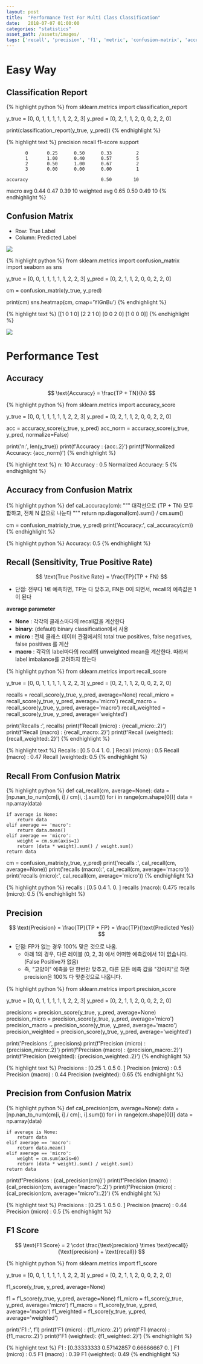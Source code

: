 ```yaml
---
layout: post
title:  "Performance Test For Multi Class Classification"
date:   2018-07-07 01:00:00
categories: "statistics"
asset_path: /assets/images/
tags: ['recall', 'precision', 'f1', 'metric', 'confusion-matrix', 'accuracy']
---
```



# Easy Way

## Classification Report


{% highlight python %}
from sklearn.metrics import classification_report

y_true = [0, 0, 1, 1, 1, 1, 1, 2, 2, 3]
y_pred = [0, 2, 1, 1, 2, 0, 0, 2, 2, 0]

print(classification_report(y_true, y_pred))
{% endhighlight %}


{% highlight text %}
              precision    recall  f1-score   support

           0       0.25      0.50      0.33         2
           1       1.00      0.40      0.57         5
           2       0.50      1.00      0.67         2
           3       0.00      0.00      0.00         1

    accuracy                           0.50        10
   macro avg       0.44      0.47      0.39        10
weighted avg       0.65      0.50      0.49        10
{% endhighlight %}

## Confusion Matrix

 - Row: True Label 
 - Column: Predicted Label

<img src="{{ page.asset_path }}performance-test-confusion-explained.jpg" class="img-responsive img-rounded img-fluid">


{% highlight python %}
from sklearn.metrics import confusion_matrix
import seaborn as sns

y_true = [0, 0, 1, 1, 1, 1, 1, 2, 2, 3]
y_pred = [0, 2, 1, 1, 2, 0, 0, 2, 2, 0]

cm = confusion_matrix(y_true, y_pred)

print(cm)
sns.heatmap(cm, cmap='YlGnBu')
{% endhighlight %}

{% highlight text %}
[[1 0 1 0]
 [2 2 1 0]
 [0 0 2 0]
 [1 0 0 0]]
 {% endhighlight %}
 
 <img src="{{ page.asset_path }}performance-test-confusion.png" class="img-responsive img-rounded img-fluid">
 
# Performance Test
## Accuracy

$$ \text{Accuracy} = \frac{TP + TN}{N} $$

{% highlight python %}
from sklearn.metrics import accuracy_score

y_true = [0, 0, 1, 1, 1, 1, 1, 2, 2, 3]
y_pred = [0, 2, 1, 1, 2, 0, 0, 2, 2, 0]

acc = accuracy_score(y_true, y_pred)
acc_norm = accuracy_score(y_true, y_pred, normalize=False)

print('n:', len(y_true))
print(f'Accuracy           : {acc:.2}')
print(f'Normalized Accuracy: {acc_norm}')
{% endhighlight %}

{% highlight text %}
n: 10
Accuracy           : 0.5
Normalized Accuracy: 5
{% endhighlight %}


## Accuracy from Confusion Matrix

{% highlight python %}
def cal_accuracy(cm):
    """
    대각선으로 (TP + TN) 모두 합하고, 전체 N 값으로 나눈다
    """
    return np.diagonal(cm).sum() / cm.sum()

cm = confusion_matrix(y_true, y_pred)
print('Accuracy:', cal_accuracy(cm))
{% endhighlight %}

{% highlight python %}
Accuracy: 0.5
{% endhighlight %}





## Recall (Sensitivity, True Positive Rate)

$$ \text{True Positive Rate} = \frac{TP}{TP + FN} $$

 - 단점: 전부다 1로 예측하면, TP는 다 맞추고, FN은 0이 되면서, recall의 예측값은 1이 된다


**average parameter**
  - **None**  : 각각의 클래스마다의 recall값을 계산한다
  - **binary**: (default) binary classification에서 사용 
  - **micro** : 전체 클래스 데이터 관점에서의 total true positives, false negatives, false positives 를 계산
  - **macro** : 각각의 label마다의 recall의 unweighted mean을 계산한다. 따라서 label imbalance를 고려하지 않는다
  
  
{% highlight python %}
from sklearn.metrics import recall_score

y_true = [0, 0, 1, 1, 1, 1, 1, 2, 2, 3]
y_pred = [0, 2, 1, 1, 2, 0, 0, 2, 2, 0]


recalls = recall_score(y_true, y_pred, average=None)
recall_micro = recall_score(y_true, y_pred, average='micro')
recall_macro = recall_score(y_true, y_pred, average='macro')
recall_weighted = recall_score(y_true, y_pred, average='weighted')

print('Recalls          :', recalls)
print(f'Recall (micro)   : {recall_micro:.2}')
print(f'Recall (macro)   : {recall_macro:.2}')
print(f'Recall (weighted): {recall_weighted:.2}')
{% endhighlight %}

{% highlight text %}
Recalls          : [0.5 0.4 1.  0. ]
Recall (micro)   : 0.5
Recall (macro)   : 0.47
Recall (weighted): 0.5
{% endhighlight %}

## Recall From Confusion Matrix

{% highlight python %}
def cal_recall(cm, average=None):
    data = [np.nan_to_num(cm[i, i] / cm[i, :].sum()) for i in range(cm.shape[0])]
    data = np.array(data)
    
    if average is None:
        return data
    elif average == 'macro':
        return data.mean()
    elif average == 'micro':
        weight = cm.sum(axis=1)
        return (data * weight).sum() / weight.sum()
    return data

cm = confusion_matrix(y_true, y_pred)
print('recalls        :', cal_recall(cm, average=None))
print('recalls (macro):', cal_recall(cm, average='macro'))
print('recalls (micro):', cal_recall(cm, average='micro'))
{% endhighlight %}

{% highlight python %}
recalls        : [0.5 0.4 1.  0. ]
recalls (macro): 0.475
recalls (micro): 0.5
{% endhighlight %}

## Precision

$$ \text{Precision} = \frac{TP}{TP + FP} = \frac{TP}{\text{Predicted Yes}} $$

 - 단점: FP가 없는 경우 100% 맞은 것으로 나옴. 
   - 아래 1의 경우, 다른 레이블 (0, 2, 3) 에서 어떠한 예측값에서 1이 없습니다. (False Positive가 없음) 
   - 즉, "고양이" 예측을 단 한번만 맞추고, 다른 모든 예측 값을 "강아지"로 하면 precision은 100% 다 맞춘것으로 나옵니다. 

{% highlight python %}
from sklearn.metrics import precision_score

y_true = [0, 0, 1, 1, 1, 1, 1, 2, 2, 3]
y_pred = [0, 2, 1, 1, 2, 0, 0, 2, 2, 0]

precisions = precision_score(y_true, y_pred, average=None)
precision_micro = precision_score(y_true, y_pred, average='micro')
precision_macro = precision_score(y_true, y_pred, average='macro')
precision_weighted = precision_score(y_true, y_pred, average='weighted')

print('Precisions       :', precisions)
print(f'Precision (micro)   : {precision_micro:.2}')
print(f'Precision (macro)   : {precision_macro:.2}')
print(f'Precision (weighted): {precision_weighted:.2}')
{% endhighlight %}

{% highlight text %}
Precisions       : [0.25 1.   0.5  0.  ]
Precision (micro)   : 0.5
Precision (macro)   : 0.44
Precision (weighted): 0.65
{% endhighlight %}

## Precision from Confusion Matrix

{% highlight python %}
def cal_precision(cm, average=None):
    data = [np.nan_to_num(cm[i, i] / cm[:, i].sum()) for i in range(cm.shape[0])]
    data = np.array(data)

    if average is None:
        return data
    elif average == 'macro':
        return data.mean()
    elif average == 'micro':
        weight = cm.sum(axis=0)
        return (data * weight).sum() / weight.sum()
    return data

print(f'Precisions        : {cal_precision(cm)}')
print(f'Precision (macro) : {cal_precision(cm, average="macro"):.2}')
print(f'Precision (micro) : {cal_precision(cm, average="micro"):.2}')
{% endhighlight %}

{% highlight text %}
Precisions        : [0.25 1.   0.5  0.  ]
Precision (macro) : 0.44
Precision (micro) : 0.5
{% endhighlight %}


## F1 Score

$$ \text{F1 Score} = 2 \cdot
\frac{\text{precision} \times \text{recall}}{\text{precision} + \text{recall}} $$

{% highlight python %}
from sklearn.metrics import f1_score

y_true = [0, 0, 1, 1, 1, 1, 1, 2, 2, 3]
y_pred = [0, 2, 1, 1, 2, 0, 0, 2, 2, 0]

f1_score(y_true, y_pred, average=None)

f1 = f1_score(y_true, y_pred, average=None)
f1_micro = f1_score(y_true, y_pred, average='micro')
f1_macro = f1_score(y_true, y_pred, average='macro')
f1_weighted = f1_score(y_true, y_pred, average='weighted')

print('F1       :', f1)
print(f'F1 (micro)   : {f1_micro:.2}')
print(f'F1 (macro)   : {f1_macro:.2}')
print(f'F1 (weighted): {f1_weighted:.2}')
{% endhighlight %}

{% highlight text %}
F1       : [0.33333333 0.57142857 0.66666667 0.        ]
F1 (micro)   : 0.5
F1 (macro)   : 0.39
F1 (weighted): 0.49
{% endhighlight %}
